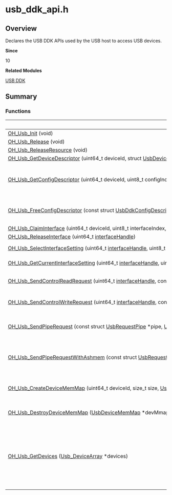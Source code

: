 # usb_ddk_api.h


## Overview

Declares the USB DDK APIs used by the USB host to access USB devices.

**Since**

10

**Related Modules**

[USB DDK](_usb_ddk.md)


## Summary


### Functions

| Name| Description|
| -------- | -------- |
| [OH_Usb_Init](_usb_ddk.md#oh_usb_init)&nbsp;(void) | Initializes the DDK.|
| [OH_Usb_Release](_usb_ddk.md#oh_usb_release)&nbsp;(void) | Releases the USB DDK.|
| [OH_Usb_ReleaseResource](_usb_ddk.md#oh_usb_releaseresource14)&nbsp;(void) | Releases the USB DDK.|
| [OH_Usb_GetDeviceDescriptor](_usb_ddk.md#oh_usb_getdevicedescriptor)&nbsp;(uint64_t&nbsp;deviceId,&nbsp;struct&nbsp;[UsbDeviceDescriptor](_usb_device_descriptor.md)&nbsp;\*desc) | Obtains the device descriptor.|
| [OH_Usb_GetConfigDescriptor](_usb_ddk.md#oh_usb_getconfigdescriptor)&nbsp;(uint64_t&nbsp;deviceId,&nbsp;uint8_t&nbsp;configIndex,&nbsp;struct&nbsp;[UsbDdkConfigDescriptor](_usb_ddk_config_descriptor.md)&nbsp;\*\*const&nbsp;config) | Obtains the configuration descriptor. To avoid memory leakage, use [OH_Usb_FreeConfigDescriptor()](_usb_ddk.md#oh_usb_freeconfigdescriptor) to release a descriptor after use.|
| [OH_Usb_FreeConfigDescriptor](_usb_ddk.md#oh_usb_freeconfigdescriptor)&nbsp;(const&nbsp;struct&nbsp;[UsbDdkConfigDescriptor](_usb_ddk_config_descriptor.md)&nbsp;\*const&nbsp;config) | Releases the configuration descriptor. To avoid memory leakage, release a descriptor after use.|
| [OH_Usb_ClaimInterface](_usb_ddk.md#oh_usb_claiminterface)&nbsp;(uint64_t&nbsp;deviceId,&nbsp;uint8_t&nbsp;interfaceIndex,&nbsp;uint64_t&nbsp;\*[interfaceHandle](usb__ddk__types_8h.md#interfacehandle)) | Declares a USB interface.|
| [OH_Usb_ReleaseInterface](_usb_ddk.md#oh_usb_releaseinterface)&nbsp;(uint64_t&nbsp;[interfaceHandle](usb__ddk__types_8h.md#interfacehandle)) | Releases a USB interface.|
| [OH_Usb_SelectInterfaceSetting](_usb_ddk.md#oh_usb_selectinterfacesetting)&nbsp;(uint64_t&nbsp;[interfaceHandle](usb__ddk__types_8h.md#interfacehandle),&nbsp;uint8_t&nbsp;settingIndex) | Activates the alternate setting of a USB interface.|
| [OH_Usb_GetCurrentInterfaceSetting](_usb_ddk.md#oh_usb_getcurrentinterfacesetting)&nbsp;(uint64_t&nbsp;[interfaceHandle](usb__ddk__types_8h.md#interfacehandle),&nbsp;uint8_t&nbsp;\*settingIndex) | Obtains the activated alternate setting of a USB interface.|
| [OH_Usb_SendControlReadRequest](_usb_ddk.md#oh_usb_sendcontrolreadrequest)&nbsp;(uint64_t&nbsp;[interfaceHandle](usb__ddk__types_8h.md#interfacehandle),&nbsp;const&nbsp;struct&nbsp;[UsbControlRequestSetup](_usb_control_request_setup.md)&nbsp;\*setup,&nbsp;uint32_t&nbsp;[timeout](usb__ddk__types_8h.md#timeout),&nbsp;uint8_t&nbsp;\*data,&nbsp;uint32_t&nbsp;\*dataLen) | Sends a control read transfer request. This API works in a synchronous manner.|
| [OH_Usb_SendControlWriteRequest](_usb_ddk.md#oh_usb_sendcontrolwriterequest)&nbsp;(uint64_t&nbsp;[interfaceHandle](usb__ddk__types_8h.md#interfacehandle),&nbsp;const&nbsp;struct&nbsp;[UsbControlRequestSetup](_usb_control_request_setup.md)&nbsp;\*setup,&nbsp;uint32_t&nbsp;[timeout](usb__ddk__types_8h.md#timeout),&nbsp;const&nbsp;uint8_t&nbsp;\*data,&nbsp;uint32_t&nbsp;dataLen) | Sends a control write transfer request. This API works in a synchronous manner.|
| [OH_Usb_SendPipeRequest](_usb_ddk.md#oh_usb_sendpiperequest)&nbsp;(const&nbsp;struct&nbsp;[UsbRequestPipe](_usb_request_pipe.md)&nbsp;\*pipe,&nbsp;[UsbDeviceMemMap](_usb_device_mem_map.md)&nbsp;\*devMmap) | Sends a pipe request. This API works in a synchronous manner. It applies to interrupt transfer and bulk transfer.|
| [OH_Usb_SendPipeRequestWithAshmem](_usb_ddk.md#oh_usb_sendpiperequestwithashmem12)&nbsp;(const&nbsp;struct&nbsp;[UsbRequestPipe](_usb_request_pipe.md)&nbsp;\*pipe,&nbsp;[DDK_Ashmem](_ddk_ashmem.md)&nbsp;\*ashmem) | Sends a pipe request for the shared memory. This API returns the result synchronously. It applies to interrupt transfer and bulk transfer.|
| [OH_Usb_CreateDeviceMemMap](_usb_ddk.md#oh_usb_createdevicememmap)&nbsp;(uint64_t&nbsp;deviceId,&nbsp;size_t&nbsp;size,&nbsp;[UsbDeviceMemMap](_usb_device_mem_map.md)&nbsp;\*\*devMmap) | Creates a buffer. To avoid memory leakage, use [OH_Usb_DestroyDeviceMemMap()](_usb_ddk.md#oh_usb_destroydevicememmap) to destroy a buffer after use.|
| [OH_Usb_DestroyDeviceMemMap](_usb_ddk.md#oh_usb_destroydevicememmap)&nbsp;([UsbDeviceMemMap](_usb_device_mem_map.md)&nbsp;\*devMmap) | Destroys a buffer. To avoid resource leakage, destroy a buffer in time after use.|
| [OH_Usb_GetDevices](_usb_ddk.md#oh_usb_getdevices)&nbsp;([Usb_DeviceArray](_usb_device_array.md)&nbsp;\*devices) | Obtains the USB device ID list. Ensure that the input pointer is valid and the number of devices does not exceed 128. To prevent resource leakage, release the member memory after usage. Besides, make sure that the obtained USB device ID has been filtered by **vid** in the driver configuration information.|
